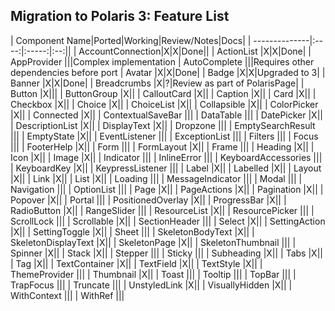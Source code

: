 ## Migration to Polaris 3: Feature List

| Component Name|Ported|Working|Review/Notes|Docs|
| --------------|:----:|:-----:|:--:||
| AccountConnection|X|X|Done||
| ActionList |X|X|Done|
| AppProvider |||Complex implementation
| AutoComplete |||Requires other dependencies before port
| Avatar |X|X|Done|
| Badge |X|X|Upgraded to 3|
| Banner |X|X|Done|
| Breadcrumbs |X|?|Review as part of PolarisPage|
| Button |X|||
| ButtonGroup |X||
| CalloutCard |X||
| Caption |X||
| Card |X||
| Checkbox |X||
| Choice |X||
| ChoiceList |X||
| Collapsible |X||
| ColorPicker |X||
| Connected |X||
| ContextualSaveBar |||
| DataTable |||
| DatePicker |X||
| DescriptionList |X||
| DisplayText |X||
| Dropzone |||
| EmptySearchResult |||
| EmptyState |X||
| EventListener |||
| ExceptionList |||
| Filters |||
| Focus |||
| FooterHelp |X||
| Form |||
| FormLayout |X||
| Frame |||
| Heading |X||
| Icon |X||
| Image |X||
| Indicator |||
| InlineError |||
| KeyboardAccessories |||
| KeyboardKey |X||
| KeypressListener |||
| Label |X||
| Labelled |X||
| Layout |X||
| Link |X||
| List |X||
| Loading |||
| MessageIndicator |||
| Modal |||
| Navigation |||
| OptionList |||
| Page |X||
| PageActions |X||
| Pagination |X||
| Popover |X||
| Portal |||
| PositionedOverlay |X||
| ProgressBar |X||
| RadioButton |X||
| RangeSlider |||
| ResourceList |X||
| ResourcePicker |||
| ScrollLock |||
| Scrollable |X||
| SectionHeader |||
| Select |X||
| SettingAction |X||
| SettingToggle |X||
| Sheet |||
| SkeletonBodyText |X||
| SkeletonDisplayText |X||
| SkeletonPage |X||
| SkeletonThumbnail |||
| Spinner |X||
| Stack |X||
| Stepper |||
| Sticky |||
| Subheading |X||
| Tabs |X||
| Tag |X||
| TextContainer |X||
| TextField |X||
| TextStyle |X||
| ThemeProvider |||
| Thumbnail |X||
| Toast |||
| Tooltip |||
| TopBar |||
| TrapFocus |||
| Truncate |||
| UnstyledLink |X||
| VisuallyHidden |X||
| WithContext |||
| WithRef |||
